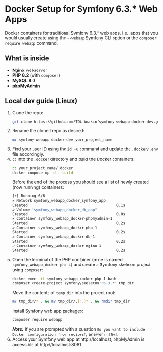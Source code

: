 # Docker Setup for Symfony 6.3.* Web Apps

Docker containers for traditional Symfony 6.3.* web apps, i.e., apps that you would usually create using the `--webapp` Symfony CLI option or the `composer require webapp` command.

## What is inside

- **Nginx** webserver
- **PHP 8.2** (with `composer`)
- **MySQL 8.0**
- **phpMyAdmin**

## Local dev guide (Linux)

1. Clone the repo:
    ```.sh
    git clone https://github.com/TOA-Anakin/symfony-webapp-docker-dev.git
    ```
2. Rename the cloned repo as desired: 
    ```.sh
    mv symfony-webapp-docker-dev your_project_name
    ```
3. Find your user ID using the `id -u` command and update the `.docker/.env` file accordingly.
4. `cd` into the `.docker` directory and build the Docker containers:
    ```.sh
    cd your_project_name/.docker
    docker compose up -d --build
    ```
    Before the end of the process you should see a list of newly created (now running) containers:
    ```.sh
    [+] Running 6/6
    ✔ Network symfony_webapp_docker_symfony_app
    Created                                         0.1s 
    ✔ Volume "symfony_webapp_docker_db_app"
    Created                                         0.0s 
    ✔ Container symfony_webapp_docker-phpmyadmin-1
    Started                                         0.2s 
    ✔ Container symfony_webapp_docker-php-1
    Started                                         0.2s 
    ✔ Container symfony_webapp_docker-db-1
    Started                                         0.2s 
    ✔ Container symfony_webapp_docker-nginx-1
    Started                                         0.2s 
    ```
5. Open the terminal of the PHP container (mine is named `symfony_webapp_docker-php-1`) and create a Symfony skeleton project using `composer`:
    ```.sh
    docker exec -it symfony_webapp_docker-php-1 bash
    composer create-project symfony/skeleton:"6.3.*" tmp_dir
    ```
    Move the contents of `temp_dir` into the project root:
    ```.sh
    mv tmp_dir/* . && mv tmp_dir/.[!.]* . && rmdir tmp_dir
    ```
    Install Symfony web app packages:
    ```.sh
    composer require webapp
    ```
    ***Note:*** If you are prompted with a question `Do you want to include Docker configuration from recipes?`, answer `n [No]`.
6. Access your Symfony web app at http://localhost, phpMyAdmin is accessible at http://localhost:8081
